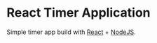 # React Timer Application

Simple timer app build with [React](https://github.com/facebook/react) + [NodeJS](https://nodejs.org/en/).

